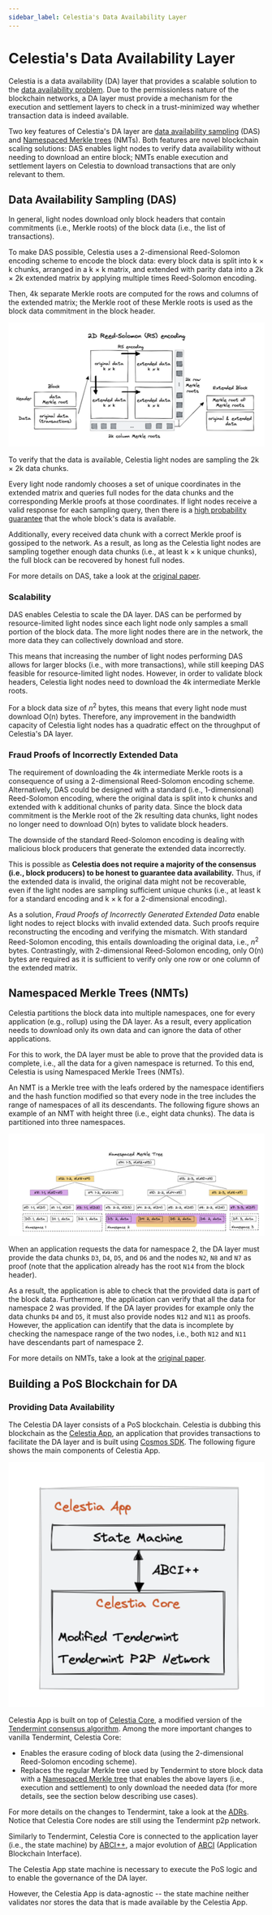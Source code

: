 ```yaml
---
sidebar_label: Celestia's Data Availability Layer
---
```


# Celestia's Data Availability Layer

Celestia is a data availability (DA) layer that provides a
scalable solution to the [data availability problem](https://coinmarketcap.com/alexandria/article/what-is-data-availability).
Due to the permissionless nature of the blockchain networks,
a DA layer must provide a mechanism for the execution and settlement
layers to check in a trust-minimized way whether transaction data is indeed available.

Two key features of Celestia's DA layer are [data availability sampling](https://blog.celestia.org/celestia-mvp-release-data-availability-sampling-light-clients)
(DAS) and [Namespaced Merkle trees](https://github.com/celestiaorg/nmt) (NMTs).
Both features are novel blockchain scaling solutions: DAS enables light
nodes to verify data availability without needing to download an entire block;
NMTs enable execution and settlement layers on Celestia to download transactions
that are only relevant to them.

## Data Availability Sampling (DAS)

In general, light nodes download only block headers that contain
commitments (i.e., Merkle roots) of the block data (i.e., the list of transactions).

To make DAS possible, Celestia uses a 2-dimensional Reed-Solomon
encoding scheme to encode the block data: every block data is split
into k × k chunks, arranged in a k × k matrix, and extended with parity
data into a 2k × 2k extended matrix by applying multiple times Reed-Solomon encoding.

Then, 4k separate Merkle roots are computed for the rows and columns
of the extended matrix; the Merkle root of these Merkle roots is used
as the block data commitment in the block header.

![2D Reed-Soloman (RS) Encoding](/img/concepts/reed-solomon-encoding.png)

To verify that the data is available, Celestia light nodes are sampling
the 2k × 2k data chunks.

Every light node randomly chooses a set of unique coordinates in the
extended matrix and queries full nodes for the data chunks and the
corresponding Merkle proofs at those coordinates. If light nodes
receive a valid response for each sampling query, then there is a
[high probability guarantee](https://github.com/celestiaorg/celestia-node/issues/805#issuecomment-1150081075)
that the whole block's data is available.

Additionally, every received data chunk with a correct Merkle proof
is gossiped to the network. As a result, as long as the Celestia light
nodes are sampling together enough data chunks (i.e., at least k × k unique chunks),
the full block can be recovered by honest full nodes.

For more details on DAS, take a look at the [original paper](https://arxiv.org/abs/1809.09044).

### Scalability

DAS enables Celestia to scale the DA layer. DAS can be performed by
resource-limited light nodes since each light node only samples a small
portion of the block data. The more light nodes there are in the network,
the more data they can collectively download and store.

This means that increasing the number of light nodes performing DAS allows
for larger blocks (i.e., with more transactions), while still keeping DAS
feasible for resource-limited light nodes. However, in order to validate
block headers, Celestia light nodes need to download the 4k intermediate
Merkle roots.

For a block data size of $n^2$ bytes, this means that every light node must
download O(n) bytes. Therefore, any improvement in the bandwidth capacity
of Celestia light nodes has a quadratic effect on the throughput of Celestia's
DA layer.

### Fraud Proofs of Incorrectly Extended Data

The requirement of downloading the 4k intermediate Merkle roots is a
consequence of using a 2-dimensional Reed-Solomon encoding scheme. Alternatively,
DAS could be designed with a standard (i.e., 1-dimensional) Reed-Solomon encoding,
where the original data is split into k  chunks and extended with k additional
chunks of parity data. Since the block data commitment is the Merkle root of the
2k resulting data chunks, light nodes no longer need to download O(n) bytes to
validate block headers.

The downside of the standard Reed-Solomon encoding is dealing with malicious
block producers that generate the extended data incorrectly.

This is possible as __Celestia does not require a majority of the consensus
(i.e., block producers) to be honest to guarantee data availability.__
Thus, if the extended data is invalid, the original data might not be
recoverable, even if the light nodes are sampling sufficient unique chunks
(i.e., at least k for a standard encoding and k × k for a 2-dimensional encoding).

As a solution, _Fraud Proofs of Incorrectly Generated Extended Data_ enable
light nodes to reject blocks with invalid extended data. Such proofs require
reconstructing the encoding and verifying the mismatch. With standard Reed-Solomon
encoding, this entails downloading the original data, i.e., $n^2$ bytes.
Contrastingly, with 2-dimensional Reed-Solomon encoding, only O(n) bytes are
required as it is sufficient to verify only one row or one column of the
extended matrix.

## Namespaced Merkle Trees (NMTs)

Celestia partitions the block data into multiple namespaces, one for
every application (e.g., rollup) using the DA layer. As a result, every
application needs to download only its own data and can ignore the data
of other applications.

For this to work, the DA layer must be able to prove that the provided
data is complete, i.e., all the data for a given namespace is returned.
To this end, Celestia is using Namespaced Merkle Trees (NMTs).

An NMT is a Merkle tree with the leafs ordered by the namespace identifiers
and the hash function modified so that every node  in the tree includes the
range of namespaces of all its descendants. The following figure shows an
example of an NMT with height three (i.e., eight data chunks). The data is
partitioned into three namespaces.

![Namespaced Merkle Tree](/img/concepts/nmt.png)

When an application requests the data for namespace 2, the DA layer must
provide the data chunks `D3`, `D4`, `D5`, and `D6` and the nodes `N2`, `N8`
and `N7` as proof (note that the application already has the root `N14` from
the block header).

As a result, the application is able to check that the provided data is part
of the block data. Furthermore, the application can verify that all the data
for namespace 2 was provided. If the DA layer provides for example only the
data chunks `D4` and `D5`, it must also provide nodes `N12` and `N11` as proofs.
However, the application can identify that the data is incomplete by checking
the namespace range of the two nodes, i.e., both `N12` and `N11` have descendants
part of namespace 2.

For more details on NMTs, take a look at the [original paper](https://arxiv.org/abs/1905.09274).

## Building a PoS Blockchain for DA

### Providing Data Availability

The Celestia DA layer consists of a PoS blockchain. Celestia is dubbing this
blockchain as the [Celestia App](https://github.com/celestiaorg/celestia-app),
an application that provides transactions to facilitate the DA layer and is built
using [Cosmos SDK](https://docs.cosmos.network/main). The following figure
shows the main components of Celestia App.

![Main components of Celestia App](/img/concepts/celestia-app.png)

Celestia App is built on top of [Celestia Core](https://github.com/celestiaorg/celestia-core),
a modified version of the [Tendermint consensus algorithm](https://arxiv.org/abs/1807.04938).
Among the more important changes to vanilla Tendermint, Celestia Core:

- Enables the erasure coding of block data (using the 2-dimensional Reed-Solomon
  encoding scheme).
- Replaces the regular Merkle tree used by Tendermint to store block data with
  a [Namespaced Merkle tree](https://github.com/celestiaorg/nmt) that enables
  the above layers (i.e., execution and settlement) to only download the needed
  data (for more details, see the section below describing use cases).

For more details on the changes to Tendermint, take a look at the
[ADRs](https://github.com/celestiaorg/celestia-core/tree/v0.34.x-celestia/docs/celestia-architecture).
Notice that Celestia Core nodes are still using the Tendermint p2p network.

Similarly to Tendermint, Celestia Core is connected to the application layer
(i.e., the state machine) by [ABCI++](https://github.com/tendermint/tendermint/tree/master/spec/abci%2B%2B),
a major evolution of [ABCI](https://github.com/tendermint/tendermint/tree/master/spec/abci)
(Application Blockchain Interface).

The Celestia App state machine is necessary to execute the PoS logic and to
enable the governance of the DA layer.

However, the Celestia App is data-agnostic -- the state machine neither
validates nor stores the data that is made available by the Celestia App.
